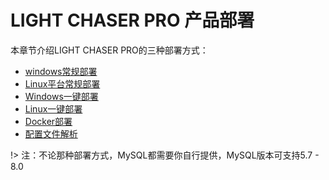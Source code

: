 # LIGHT CHASER PRO 产品部署

本章节介绍LIGHT CHASER PRO的三种部署方式：

- [windows常规部署](/deploy/windows常规部署/windows常规部署.md)
- [Linux平台常规部署](/deploy/linux常规部署/linux常规部署.md)
- [Windows一键部署](/deploy/windows一键部署/windows平台一键部署.md)
- [Linux一键部署](/deploy/linux一键部署/Linux平台一键部署.md)
- [Docker部署](/deploy/docker部署/Docker部署.md)
- [配置文件解析](/deploy/部署配置文件.md)

!> 注：不论那种部署方式，MySQL都需要你自行提供，MySQL版本可支持5.7 - 8.0